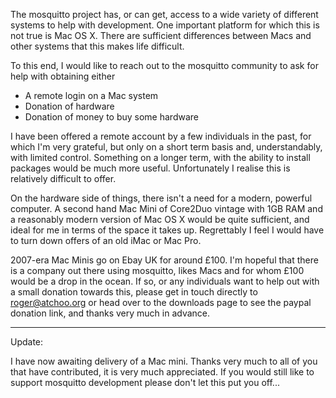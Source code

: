 <!--
.. title: Seeking sponsorship
.. slug: seeking-sponsorship
.. date: 2015-01-19 17:12:53
.. tags: Misc,Support
.. category:
.. link:
.. description:
.. type: text
-->

The mosquitto project has, or can get, access to a wide variety of different
systems to help with development. One important platform for which this is not
true is Mac OS X. There are sufficient differences between Macs and other
systems that this makes life difficult.

To this end, I would like to reach out to the mosquitto community to ask for
help with obtaining either

 * A remote login on a Mac system
 * Donation of hardware
 * Donation of money to buy some hardware

I have been offered a remote account by a few individuals in the past, for
which I'm very grateful, but only on a short term basis and, understandably,
with limited control. Something on a longer term, with the ability to install
packages would be much more useful. Unfortunately I realise this is relatively
difficult to offer.

On the hardware side of things, there isn't a need for a modern, powerful
computer. A second hand Mac Mini of Core2Duo vintage with 1GB RAM and a
reasonably modern version of Mac OS X would be quite sufficient, and ideal for
me in terms of the space it takes up. Regrettably I feel I would have to turn
down offers of an old iMac or Mac Pro.

2007-era Mac Minis go on Ebay UK for around £100. I'm hopeful that there is a
company out there using mosquitto, likes Macs and for whom £100 would be a drop
in the ocean. If so, or any individuals want to help out with a small donation
towards this, please get in touch directly to roger@atchoo.org or head over to
the downloads page to see the paypal donation link, and thanks very much in
advance.

<hr>

Update:

I have now awaiting delivery of a Mac mini. Thanks very much to all of you that
have contributed, it is very much appreciated. If you would still like to
support mosquitto development please don't let this put you
off...
